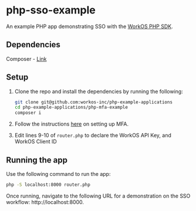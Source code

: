 # php-sso-example

An example PHP app demonstrating SSO with the [WorkOS PHP SDK](https://github.com/workos-inc/workos-php).

## Dependencies

Composer - [Link](https://getcomposer.org/)

## Setup

1. Clone the repo and install the dependencies by running the following:

   ```bash
   git clone git@github.com:workos-inc/php-example-applications
   cd php-example-applications/php-mfa-example
   composer i
   ```

1. Follow the instructions [here](https://docs.workos.com/mfa/) on setting up MFA.

1. Edit lines 9-10 of `router.php` to declare the WorkOS API Key, and WorkOS Client ID

## Running the app

Use the following command to run the app:

```bash
php -S localhost:8000 router.php
```

Once running, navigate to the following URL for a demonstration on the SSO workflow: http://localhost:8000.
